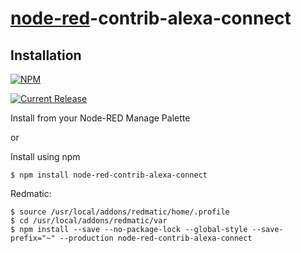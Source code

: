 # [node-red](http://nodered.org)-contrib-alexa-connect




## Installation
[![NPM](https://nodei.co/npm/node-red-contrib-alexa-connect.png)](https://npmjs.org/package/node-red-contrib-alexa-connect)

[![Current Release](https://img.shields.io/github/v/release/PfisterDaniel/node-red-contrib-alexa-connect.svg?colorB=4cc61e)](https://github.com/PfisterDaniel/node-red-contrib-alexa-connect/releases/latest)

Install from your Node-RED Manage Palette

or

Install using npm

    $ npm install node-red-contrib-alexa-connect

Redmatic:

    $ source /usr/local/addons/redmatic/home/.profile
    $ cd /usr/local/addons/redmatic/var
    $ npm install --save --no-package-lock --global-style --save-prefix="~" --production node-red-contrib-alexa-connect

